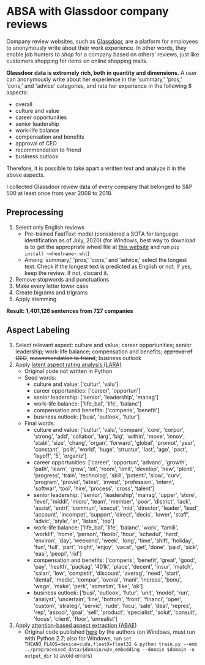 # ABSA with Glassdoor company reviews
Company review websites, such as [Glassdoor](https://www.glassdoor.com/index.htm), are a platform for employees to anonymously write about their work experience.
In other words, they enable job hunters to *shop* for a company based on others' reviews, just like customers shopping for items on online shopping malls.

**Glassdoor data is extremely rich, both in quantity and dimensions.** A user can anonymously write about her experience in the 'summary,' 'pros,' 'cons,' and 'advice' categories, and rate her experience in the following 8 aspects:
- overall
- culture and value
- career opportunities
- senior leadership
- work-life balance
- compensation and benefits
- approval of CEO
- recommendation to friend
- business outlook

Therefore, it is possible to take apart a written text and analyze it in the above aspects.

I collected Glassdoor review data of every company that belonged to S&P 500 at least once from year 2008 to 2018.


## Preprocessing
1. Select only English reviews
   - Pre-trained FastText model (considered a SOTA for language identification as of July, 2020) (for Windows, best way to download is to get the appropriate wheel file at [this website](https://www.lfd.uci.edu/~gohlke/pythonlibs/#fasttext) and run `pip install ~wheelname~.whl`)
   - Among 'summary,' 'pros,' 'cons,' and 'advice,' select the longest text. Check if the longest text is predicted as English or not. If yes, keep the review. If not, discard it.
2. Remove stopwords and punctuations
3. Make every letter lower case
4. Create bigrams and trigrams
5. Apply stemming

**Result: 1,401,126 sentences from 727 companies**


## Aspect Labeling
1. Select relevant aspect: culture and value; career opportunities; senior leadership; work-life balance; compensation and benefits; ~~approval of CEO~~; ~~recommendation to friend~~; business outlook
2. Apply [latent aspect rating analysis (LARA)](https://www.cs.virginia.edu/~hw5x/paper/rp166f-wang.pdf)
   - Original code not written in Python
   - Seed words:
      - culture and value: ['cultur', 'valu']
      - career opportunities: ['career', 'opportun']
      - senior leadership: ['senior', 'leadership', 'manag']
      - work-life balance: ['life_bal', 'life', 'balanc']
      - compensation and benefits: ['compens', 'benefit']
      - business outlook: ['busi', 'outlook', 'futur']
   - Final words:
      - culture and value: ['cultur', 'valu', 'compani', 'core', 'corpor', 'strong', 'add', 'collabor', 'larg', 'big', 'within', 'move', 'innov', 'stabl', 'size', 'chang', 'organ', 'forward', 'global', 'promot', 'year', 'constant', 'polit', 'world', 'huge', 'structur', 'last', 'ago', 'past', 'layoff', '5', 'organiz']
      - career opportunities: ['career', 'opportun', 'advanc', 'growth', 'path', 'learn', 'grow', 'lot', 'room', 'limit', 'develop', 'new', 'plenti', 'progress', 'train', 'technolog', 'skill', 'potenti', 'slow', 'curv', 'program', 'provid', 'latest', 'invest', 'profession', 'intern', 'softwar', 'tool', 'hire', 'process', 'cross', 'talent']
      - senior leadership: ['senior', 'leadership', 'manag', 'upper', 'store', 'level', 'middl', 'micro', 'team', 'member', 'poor', 'district', 'lack', 'assist', 'entri', 'commun', 'execut', 'mid', 'director', 'leader', 'lead', 'account', 'incompet', 'support', 'direct', 'decis', 'lower', 'staff', 'advic', 'style', 'sr', 'listen', 'top']
      - work-life balance: ['life_bal', 'life', 'balanc', 'work', 'famili', 'worklif', 'home', 'person', 'flexibl', 'hour', 'schedul', 'hard', 'environ', 'day', 'weekend', 'week', 'long', 'time', 'shift', 'holiday', 'fun', 'full', 'part', 'night', 'enjoy', 'vacat', 'get', 'done', 'paid', 'sick', 'easi', 'peopl', 'rid']
      - compensation and benefits: ['compens', 'benefit', 'great', 'good', 'pay', 'health', 'packag', '401k', 'place', 'decent', 'insur', 'match', 'salari', 'low', 'competit', 'discount', 'averag', 'need', 'start', 'dental', 'medic', 'compar', 'overal', 'mani', 'increas', 'bonu', 'wage', 'make', 'perk', 'sometim', 'like', 'ok']
      - business outlook: ['busi', 'outlook', 'futur', 'unit', 'model', 'run', 'analyst', 'uncertain', 'line', 'bottom', 'front', 'financi', 'oper', 'custom', 'strategi', 'servic', 'rude', 'focu', 'sale', 'deal', 'repres', 'rep', 'associ', 'goal', 'sell', 'product', 'specialist', 'solut', 'consult', 'focus', 'client', 'floor', 'unrealist']
3. Apply [attention-based aspect extraction (ABAE)](https://www.aclweb.org/anthology/P17-1036.pdf)
   - Original code published [here](https://github.com/ruidan/Unsupervised-Aspect-Extraction) by the authors (on Windows, must run with Python 2.7; also for Windows, run `set THEANO_FLAGS=device=cuda,floatX=float32 & python train.py --emb ../preprocessed_data/$domain/w2v_embedding --domain $domain -o output_dir` to avoid errors)
